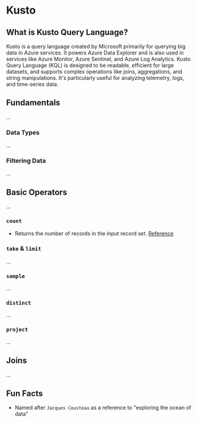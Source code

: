 # Kusto

## What is Kusto Query Language?
Kusto is a query language created by Microsoft primarily for querying big data in Azure services. It powers Azure Data Explorer and is also used in services like Azure Monitor, Azure Sentinel, and Azure Log Analytics.
Kusto Query Language (KQL) is designed to be readable, efficient for large datasets, and supports complex operations like joins, aggregations, and string manipulations. It's particularly useful for analyzing telemetry, logs, and time-series data.

## Fundamentals
...
### Data Types
...
### Filtering Data
...

## Basic Operators
...

### `count`
- Returns the number of records in the input record set.
[Reference](https://learn.microsoft.com/en-us/kusto/query/count-operator?view=microsoft-fabric)

### `take` & `limit`
...

### `sample`
...

### `distinct`
...

### `project`
...

## Joins
...

## Fun Facts
- Named after `Jacques Cousteau` as a reference to "exploring the ocean of data"
